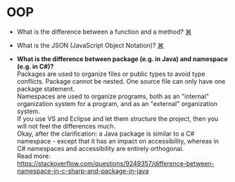 # OOP
- What is the difference between a function and a method?
<a href="#" title="
">⌘</a>

- What is the JSON (JavaScript Object Notation)?
<a href="#" title="
">⌘</a>

- **What is the difference between package (e.g. in Java) and namespace (e.g. in C#)?**  
Packages are used to organize files or public types to avoid type conflicts. Package cannot be nested. One source file can only have one package statement.  
Namespaces are used to organize programs, both as an "internal" organization system for a program, and as an "external" organization system.  
If you use VS and Eclipse and let them structure the project, then you will not feel the differences much.  
Okay, after the clarification: a Java package is similar to a C# namespace - except that it has an impact on accessibility, whereas in C# namespaces and accessibility are entirely orthogonal.  
Read more:  
https://stackoverflow.com/questions/9249357/difference-between-namespace-in-c-sharp-and-package-in-java  


